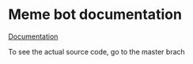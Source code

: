 # Meme bot documentation
[Documentation](https://tendto.github.io/MemeBot/)

To see the actual source code, go to the master brach